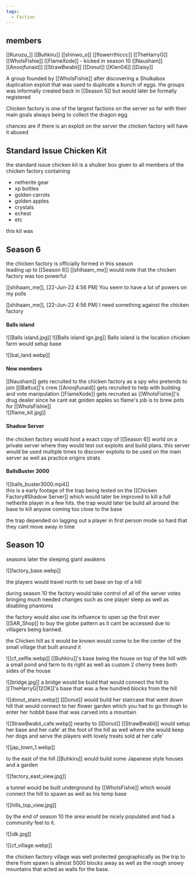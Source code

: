 ```yaml
---
tags:
  - Faction
---
```


## members
[[Kuruzu_]]
[[Buhkiru]]
[[shinwo_o]]
[[flowerrthiccc]]
[[TheHarryG]]
[[WhoIsFishie]]
[[FlameXode]] - kicked in season 10
[[Nausham]]
[[Anoojfunaid]]
[[StrawBwabii]]
[[Donut]]
[[Klen04]]
[[Daisy]]

A group founded by [[WhoIsFishie]] after discovering a Shulkabox duplication exploit that was used to duplicate a bunch of eggs. the groups was informally created back in [[Season 5]] but would later be formally registered

Chicken factory is one of the largest factions on the server so far with their main goals always being to collect the dragon egg.

chances are if there is an exploit on the server the chicken factory will have it abused

## Standard Issue Chicken Kit
the standard issue chicken kit is a shulker box given to all members of the chicken factory containing  

- netherite gear 
- xp bottles
- golden carrots
- golden apples
- crystals 
- echest
- etc

this kit was 

## Season 6
the chicken factory is officially formed in this season    
leading up to [[Season 6]] [[shihaam_me]] would note that the chicken factory was too powerful

[[shihaam_me]], [22-Jun-22 4:56 PM]
You seem to have a lot of powers on my polls

[[shihaam_me]], [22-Jun-22 4:56 PM]
I need something against the chicken factory

#### Balls island
![[Balls island.jpg]]
![[Balls island ign.jpg]]
Balls island is the location chicken farm would setup base 

![[bal_land.webp]]


#### New members
[[Nausham]] gets recruited to the chicken factory as a spy who pretends to join [[iBattus]]'s crew
[[Anoojfunaid]] gets recruited to help with building and vote manipulation 
[[FlameXode]] gets recruited as [[WhoIsFishie]]'s drug dealer since he cant eat golden apples so flame's job is to brew pots for [[WhoIsFishie]]   
![[flame_kit.jpg]]

#### Shadow Server
the chicken factory would host a exact copy of [[Season 6]] world on a private server where they would test out exploits and build plans. this server would be used multiple times to discover exploits to be used on the main server as well as practice origins strats

#### BallsBuster 3000
![[balls_buster3000.mp4]]    
this is a early footage of the trap being tested on the [[Chicken Factory#Shadow Server]] which would later be improved to kill a full netherite player in a few hits. the trap would later be build all around the base to kill anyone coming too close to the base

the trap depended on lagging out a player in first person mode so hard that they cant move away in time 

## Season 10
seasons later the sleeping giant awakens

![[factory_base.webp]]

the players would travel north to set base on top of a hill 

during season 10 the factory would take control of all of the server votes bringing much needed changes such as one player sleep as well as disabling phantoms 

the factory would also use its influence to open up the first ever [[SAR_Shop]] to buy the globe pattern as it cant be accessed due to villagers being banned. 

the Chicken hill as it would be known would come to be the center of the small village that built around it


![[cf_selfie.webp]]
[[Buhkiru]]'s base being the house on top of the hill with a small pond and farm to its right as well as custom 2 cherry trees both sides of the house


![[bridge.jpg]] 
a bridge would be build that would connect the hill to [[TheHarryG|12OK]]'s base that was a few hundred blocks from the hill


![[donut_stairs.webp]]
[[Donut]] would build her staircase that went down hill that would connect to her flower garden which you had to go through to enter her hobbit base that was carved into a mountain

![[StrawBwabii_cafe.webp]]
nearby to [[Donut]] [[StrawBwabii]] would setup her base and her cafe' at the foot of the hill as well where she would keep her dogs and serve the players with lovely treats sold at her cafe'

![[jap_town_1.webp]]

to the east of the hill [[Buhkiru]] would build some Japanese style houses and a garden 

![[factory_east_view.jpg]]

a tunnel would be built underground by [[WhoIsFishie]] which would connect the hill to spawn as well as his temp base

![[hills_top_view.jpg]]

by the end of season 10 the area would be nicely populated and had a community feel to it.

![[idk.jpg]]


![[cf_village.webp]]

the chicken factory village was well protected geographically as the trip to there from spawn is almost 5000 blocks away as well as the rough snowy mountains that acted as walls for the base. 

